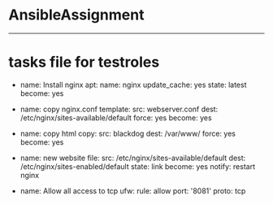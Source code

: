 # AnsibleAssignment

---
# tasks file for testroles
- name: Install nginx
  apt:
    name: nginx
    update_cache: yes
    state: latest 
  become: yes

- name: copy nginx.conf
  template:
    src: webserver.conf
    dest: /etc/nginx/sites-available/default
    force: yes
  become: yes

- name: copy html 
  copy:
    src: blackdog
    dest: /var/www/
    force: yes
  become: yes

- name: new website
  file:
    src: /etc/nginx/sites-available/default
    dest: /etc/nginx/sites-enabled/default
    state: link
  become: yes
  notify: restart nginx
- name: Allow all access to tcp
  ufw:
    rule: allow
    port: '8081'
    proto: tcp

